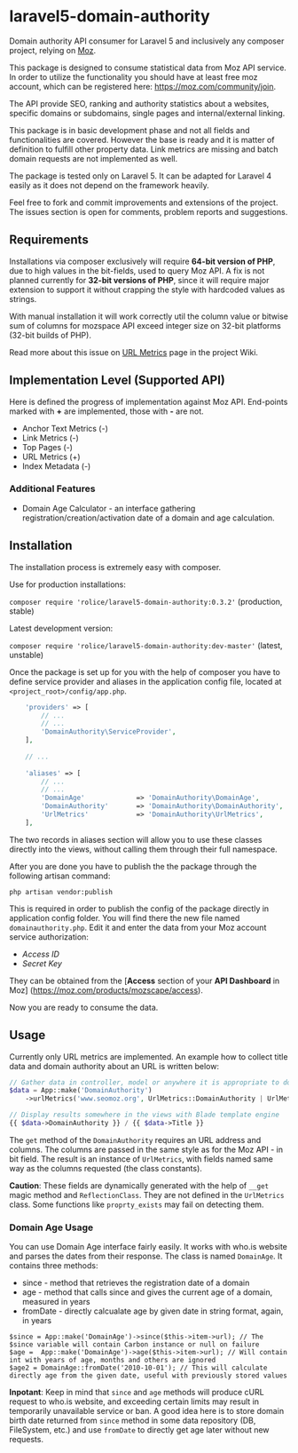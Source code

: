 # laravel5-domain-authority
Domain authority API consumer for Laravel 5 and inclusively any composer project, relying on [Moz](http://moz.com).

This package is designed to consume statistical data from Moz API service. In order to utilize the functionality you should have at least free moz account, which can be registered here: https://moz.com/community/join.

The API provide SEO, ranking and authority statistics about a websites, specific domains or subdomains, single pages and internal/external linking.

This package is in basic development phase and not all fields and functionalities are covered. However the base is ready and it is matter of definition to fulfill other property data. Link metrics are missing and batch domain requests are not implemented as well.

The package is tested only on Laravel 5. It can be adapted for Laravel 4 easily as it does not depend on the framework heavily.

Feel free to fork and commit improvements and extensions of the project.
The issues section is open for comments, problem reports and suggestions.

## Requirements
Installations via composer exclusively will require **64-bit version of PHP**, due to high values in the bit-fields, used to query Moz API. A fix is not planned currently for **32-bit versions of PHP**, since it will require major extension to support it without crapping the style with hardcoded values as strings.

With manual installation it will work correctly util the column value or bitwise sum of columns for mozspace API exceed integer size on 32-bit platforms (32-bit builds of PHP).

Read more about this issue on [URL Metrics](https://github.com/Rolice/laravel5-domain-authority/wiki/Url-Metrics) page in the project Wiki.

## Implementation Level (Supported API)
Here is defined the progress of implementation against Moz API. End-points marked with **+** are implemented, those with **-** are not.

* Anchor Text Metrics (-)
* Link Metrics (-)
* Top Pages (-)
* URL Metrics (+)
* Index Metadata (-)

### Additional Features
* Domain Age Calculator - an interface gathering registration/creation/activation date of a domain and age calculation. 


## Installation
The installation process is extremely easy with composer.

Use for production installations:

`composer require 'rolice/laravel5-domain-authority:0.3.2'` (production, stable)

Latest development version:

`composer require 'rolice/laravel5-domain-authority:dev-master'` (latest, unstable)

Once the package is set up for you with the help of composer you have to define service provider and aliases in the application config file, located at `<project_root>/config/app.php`.

```php
    'providers' => [
        // ...
        // ...
        'DomainAuthority\ServiceProvider',
    ],
    
    // ...
    
    'aliases' => [
        // ...
        // ...
        'DomainAge'             => 'DomainAuthority\DomainAge',
        'DomainAuthority'       => 'DomainAuthority\DomainAuthority',
        'UrlMetrics'            => 'DomainAuthority\UrlMetrics',
    ],
```

The two records in aliases section will allow you to use these classes directly into the views, without calling them through their full namespace.

After you are done you have to publish the the package through the following artisan command:

`php artisan vendor:publish`

This is required in order to publish the config of the package directly in application config folder. You will find there the new file named `domainauthority.php`. Edit it and enter the data from your Moz account service authorization:

* *Access ID*
* *Secret Key*

They can be obtained from the [**Access** section of your **API Dashboard** in Moz] (https://moz.com/products/mozscape/access).

Now you are ready to consume the data.

## Usage
Currently only URL metrics are implemented.
An example how to collect title data and domain authority about an URL is written below:

```php
// Gather data in controller, model or anywhere it is appropriate to do so
$data = App::make('DomainAuthority')
    ->urlMetrics('www.seomoz.org', UrlMetrics::DomainAuthority | UrlMetrics::Title);

// Display results somewhere in the views with Blade template engine
{{ $data->DomainAuthority }} / {{ $data->Title }}
```
The `get` method of the `DomainAuthority` requires an URL address and columns. The columns are passed in the same style as for the Moz API - in bit field. The result is an instance of `UrlMetrics`, with fields named same way as the columns requested (the class constants).

**Caution**: These fields are dynamically generated with the help of `__get` magic method and `ReflectionClass`. They are not defined in the `UrlMetrics` class. Some functions like `proprty_exists` may fail on detecting them.

### Domain Age Usage
You can use Domain Age interface fairly easily. It works with who.is website and parses the dates from their response. The class is named `DomainAge`. It contains three methods:

* since - method that retrieves the registration date of a domain
* age - method that calls since and gives the current age of a domain, measured in years
* fromDate - directly calcualate age by given date in string format, again, in years

```
$since = App::make('DomainAge')->since($this->item->url); // The $since variable will contain Carbon instance or null on failure
$age =  App::make('DomainAge')->age($this->item->url); // Will contain int with years of age, months and others are ignored
$age2 = DomainAge::fromDate('2010-10-01'); // This will calculate directly age from the given date, useful with previously stored values
```

**Inpotant**: Keep in mind that `since` and `age` methods will produce cURL request to who.is website, and exceeding certain limits may result in temporarily unavailable service or ban. A good idea here is to store domain birth date returned from `since` method in some data repository (DB, FileSystem, etc.) and use `fromDate` to directly get age later without new requests.